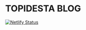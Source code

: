 # TOPIDESTA BLOG

[![Netlify Status](https://api.netlify.com/api/v1/badges/3aaf1d50-9df4-4af9-9997-f3278c59633b/deploy-status)](https://app.netlify.com/sites/topidesta/deploys)
